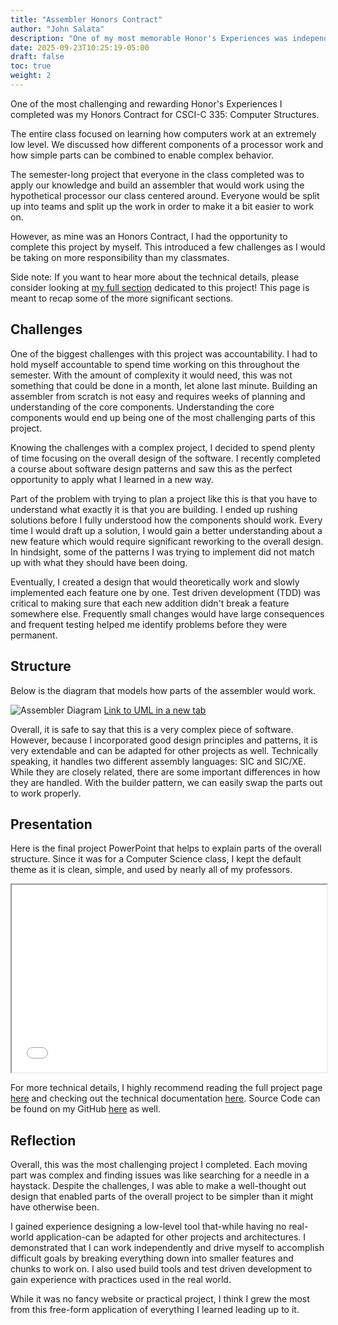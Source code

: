 ```yaml
---
title: "Assembler Honors Contract"
author: "John Salata"
description: "One of my most memorable Honor's Experiences was independently creating a complex system"
date: 2025-09-23T10:25:19-05:00
draft: false
toc: true
weight: 2
---
```


One of the most challenging and rewarding Honor's Experiences I completed was my Honors Contract for CSCI-C 335: Computer Structures.

The entire class focused on learning how computers work at an extremely low level. We discussed how different components of a processor work and how simple parts can be combined to enable complex behavior.

The semester-long project that everyone in the class completed was to apply our knowledge and build an assembler that would work using the hypothetical processor our class centered around. Everyone would be split up into teams and split up the work in order to make it a bit easier to work on.

However, as mine was an Honors Contract, I had the opportunity to complete this project by myself. This introduced a few challenges as I would be taking on more responsibility than my classmates.

Side note: If you want to hear more about the technical details, please consider looking at [my full section](/projects/assembler) dedicated to this project! This page is meant to recap some of the more significant sections.

## Challenges

One of the biggest challenges with this project was accountability. I had to hold myself accountable to spend time working on this throughout the semester. With the amount of complexity it would need, this was not something that could be done in a month, let alone last minute. Building an assembler from scratch is not easy and requires weeks of planning and understanding of the core components. Understanding the core components would end up being one of the most challenging parts of this project.

Knowing the challenges with a complex project, I decided to spend plenty of time focusing on the overall design of the software. I recently completed a course about software design patterns and saw this as the perfect opportunity to apply what I learned in a new way.

Part of the problem with trying to plan a project like this is that you have to understand what exactly it is that you are building. I ended up rushing solutions before I fully understood how the components should work. Every time I would draft up a solution, I would gain a better understanding about a new feature which would require significant reworking to the overall design. In hindsight, some of the patterns I was trying to implement did not match up with what they should have been doing.

Eventually, I created a design that would theoretically work and slowly implemented each feature one by one. Test driven development (TDD) was critical to making sure that each new addition didn't break a feature somewhere else. Frequently small changes would have large consequences and frequent testing helped me identify problems before they were permanent.

## Structure

Below is the diagram that models how parts of the assembler would work.

![Assembler Diagram](/UML.svg)
[Link to UML in a new tab](/UML.svg)

Overall, it is safe to say that this is a very complex piece of software. However, because I incorporated good design principles and patterns, it is very extendable and can be adapted for other projects as well. Technically speaking, it handles two different assembly languages: SIC and SIC/XE. While they are closely related, there are some important differences in how they are handled. With the builder pattern, we can easily swap the parts out to work properly.

## Presentation

Here is the final project PowerPoint that helps to explain parts of the overall structure. Since it was for a Computer Science class, I kept the default theme as it is clean, simple, and used by nearly all of my professors.

<iframe src="/FinalProject.pdf" width="100%" height="300"></iframe>

For more technical details, I highly recommend reading the full project page [here](/projects/assembler) and checking out the technical documentation [here](/docs/apidocs/index.html). Source Code can be found on my GitHub [here](https://github.com/jrsalata/assembler) as well.

## Reflection

Overall, this was the most challenging project I completed. Each moving part was complex and finding issues was like searching for a needle in a haystack. Despite the challenges, I was able to make a well-thought out design that enabled parts of the overall project to be simpler than it might have otherwise been.

I gained experience designing a low-level tool that-while having no real-world application-can be adapted for other projects and architectures. I demonstrated that I can work independently and drive myself to accomplish difficult goals by breaking everything down into smaller features and chunks to work on. I also used build tools and test driven development to gain experience with practices used in the real world.

While it was no fancy website or practical project, I think I grew the most from this free-form application of everything I learned leading up to it.
